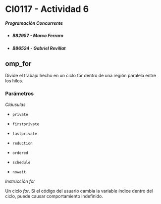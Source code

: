 # CI0117 - Actividad 6

##### Programación Concurrente

* ##### B82957 - Marco Ferraro
* ##### B86524 - Gabriel Revillat

## omp_for

Divide el trabajo hecho en un ciclo for dentro de una región paralela entre los hilos.

### Parámetros

*Cláusulas*

*     private
*     firstprivate
*     lastprivate
*     reduction
*     ordered
*     schedule
*     nowait

*Instrucción for*

Un ciclo *for*. Si el código del usuario cambia la variable índice dentro del ciclo, puede causar comportamiento indefinido.

